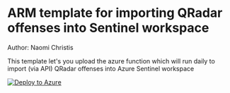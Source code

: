 # ARM template for importing QRadar offenses into Sentinel workspace

Author: Naomi Christis

This template let's you upload the azure function which will run daily to import (via API) QRadar offenses into Azure Sentinel workspace

[![Deploy to Azure](https://aka.ms/deploytoazurebutton)](https://portal.azure.com/#create/Microsoft.Template/uri/https%3A%2F%2Fraw.githubusercontent.com%2FNchristis%2FSentinelProjects-Script%2Fmain%2FQRadarOffensesToSentinel.json)
